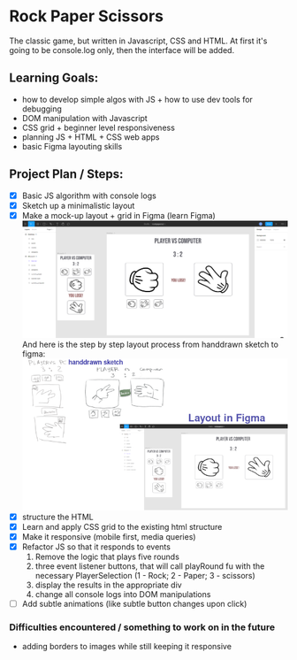 # Rock Paper Scissors
The classic game, but written in Javascript, CSS and HTML. 
At first it's going to be console.log only, then the interface will be added.

## Learning Goals:
- how to develop simple algos with JS + how to use dev tools for debugging
- DOM manipulation with Javascript
- CSS grid + beginner level responsiveness
- planning JS + HTML + CSS web apps
- basic Figma layouting skills

## Project Plan / Steps:
- [x] Basic JS algorithm with console logs
- [x] Sketch up a minimalistic layout
- [x] Make a mock-up layout + grid in Figma (learn Figma) ![finished layout](images/layout_in_figma.png)
  And here is the step by step layout process from handdrawn sketch to figma:
  ![Step by Step layout progress](images/layout_steps_wip.png)
- [x] structure the HTML
- [x] Learn and apply CSS grid to the existing html structure
- [x] Make it responsive (mobile first, media queries)
- [x] Refactor JS so that it responds to events
  1. Remove the logic that plays five rounds
  2. three event listener buttons, that will call playRound fu with the necessary PlayerSelection (1 - Rock; 2 - Paper; 3 - scissors)
  1. display the results in the appropriate div
  2. change all console logs into DOM manipulations
- [ ] Add subtle animations (like subtle button changes upon click)

### Difficulties encountered / something to work on in the future
- adding borders to images while still keeping it responsive